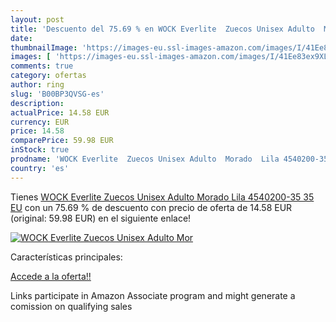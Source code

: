 ```yaml
---
layout: post
title: 'Descuento del 75.69 % en WOCK Everlite  Zuecos Unisex Adulto  Mor'
date: 
thumbnailImage: 'https://images-eu.ssl-images-amazon.com/images/I/41Ee83ex9XL._SL200_.jpg'
images: [ 'https://images-eu.ssl-images-amazon.com/images/I/41Ee83ex9XL._SL200_.jpg' ]
comments: true
category: ofertas
author: ring
slug: 'B00BP3QVSG-es'
description:
actualPrice: 14.58 EUR
currency: EUR
price: 14.58
comparePrice: 59.98 EUR
inStock: true
prodname: 'WOCK Everlite  Zuecos Unisex Adulto  Morado  Lila 4540200-35   35 EU'
country: 'es'
---
```


Tienes [WOCK Everlite  Zuecos Unisex Adulto  Morado  Lila 4540200-35   35 EU](https://www.amazon.es/dp/B00BP3QVSG/?tag=tolees-21) con un 75.69 % de descuento con precio de oferta de 14.58 EUR (original: 59.98 EUR) en el siguiente enlace!

[![WOCK Everlite  Zuecos Unisex Adulto  Mor](https://images-eu.ssl-images-amazon.com/images/I/41Ee83ex9XL._SL200_.jpg)](https://www.amazon.es/dp/B00BP3QVSG/?tag=tolees-21)

Características principales:


[Accede a la oferta!!](https://www.amazon.es/dp/B00BP3QVSG/?tag=tolees-21)

Links participate in Amazon Associate program and might generate a comission on qualifying sales


